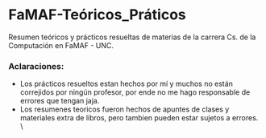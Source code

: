 # FaMAF-Teóricos_Práticos
Resumen teóricos y prácticos resueltas de materias de la carrera Cs. de la Computación en FaMAF - UNC.

### Aclaraciones:
  - Los prácticos resueltos estan hechos por mí y muchos no están correjidos por ningún profesor, por ende no me hago responsable de errores que tengan jaja.
  - Los resumenes teoricos fueron hechos de apuntes de clases y materiales extra de libros, pero tambien pueden estar sujetos a errores.
\
  
